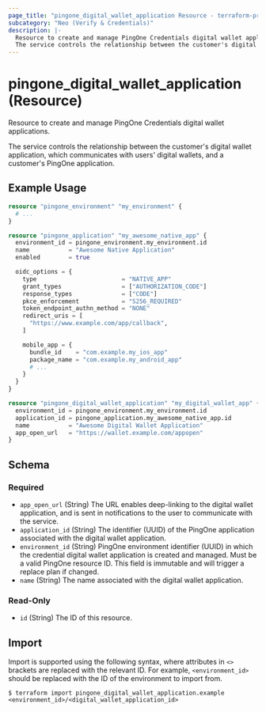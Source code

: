 ```yaml
---
page_title: "pingone_digital_wallet_application Resource - terraform-provider-pingone"
subcategory: "Neo (Verify & Credentials)"
description: |-
  Resource to create and manage PingOne Credentials digital wallet applications.
  The service controls the relationship between the customer's digital wallet application, which communicates with users' digital wallets, and a customer's PingOne application.
---
```


# pingone_digital_wallet_application (Resource)

Resource to create and manage PingOne Credentials digital wallet applications.

The service controls the relationship between the customer's digital wallet application, which communicates with users' digital wallets, and a customer's PingOne application.

## Example Usage

```terraform
resource "pingone_environment" "my_environment" {
  # ...
}

resource "pingone_application" "my_awesome_native_app" {
  environment_id = pingone_environment.my_environment.id
  name           = "Awesome Native Application"
  enabled        = true

  oidc_options = {
    type                        = "NATIVE_APP"
    grant_types                 = ["AUTHORIZATION_CODE"]
    response_types              = ["CODE"]
    pkce_enforcement            = "S256_REQUIRED"
    token_endpoint_authn_method = "NONE"
    redirect_uris = [
      "https://www.example.com/app/callback",
    ]

    mobile_app = {
      bundle_id    = "com.example.my_ios_app"
      package_name = "com.example.my_android_app"
      # ...
    }
  }
}

resource "pingone_digital_wallet_application" "my_digital_wallet_app" {
  environment_id = pingone_environment.my_environment.id
  application_id = pingone_application.my_awesome_native_app.id
  name           = "Awesome Digital Wallet Application"
  app_open_url   = "https://wallet.example.com/appopen"
}
```

<!-- schema generated by tfplugindocs -->
## Schema

### Required

- `app_open_url` (String) The URL enables deep-linking to the digital wallet application, and is sent in notifications to the user to communicate with the service.
- `application_id` (String) The identifier (UUID) of the PingOne application associated with the digital wallet application.
- `environment_id` (String) PingOne environment identifier (UUID) in which the credential digital wallet application is created and managed.  Must be a valid PingOne resource ID.  This field is immutable and will trigger a replace plan if changed.
- `name` (String) The name associated with the digital wallet application.

### Read-Only

- `id` (String) The ID of this resource.

## Import

Import is supported using the following syntax, where attributes in `<>` brackets are replaced with the relevant ID.  For example, `<environment_id>` should be replaced with the ID of the environment to import from.

```shell
$ terraform import pingone_digital_wallet_application.example <environment_id>/<digital_wallet_application_id>
```
